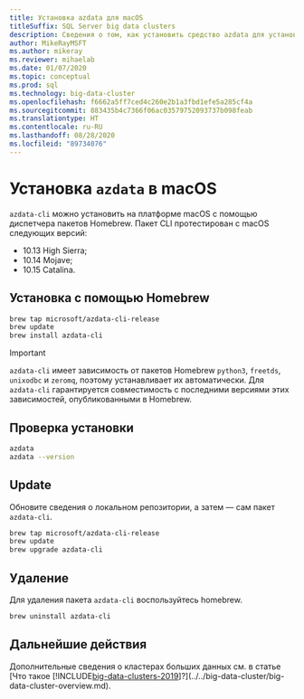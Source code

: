 ```yaml
---
title: Установка azdata для macOS
titleSuffix: SQL Server big data clusters
description: Сведения о том, как установить средство azdata для установки кластеров больших данных и управления ими в macOS.
author: MikeRayMSFT
ms.author: mikeray
ms.reviewer: mihaelab
ms.date: 01/07/2020
ms.topic: conceptual
ms.prod: sql
ms.technology: big-data-cluster
ms.openlocfilehash: f6662a5ff7ced4c260e2b1a3fbd1efe5a285cf4a
ms.sourcegitcommit: 883435b4c7366f06ac03579752093737b098feab
ms.translationtype: HT
ms.contentlocale: ru-RU
ms.lasthandoff: 08/28/2020
ms.locfileid: "89734076"
---
```

# <a name="install-azdata-on-macos"></a>Установка `azdata` в macOS

`azdata-cli` можно установить на платформе macOS с помощью диспетчера пакетов Homebrew. Пакет CLI протестирован с macOS следующих версий: 
* 10.13 High Sierra;
* 10.14 Mojave;
* 10.15 Catalina.

## <a name="install-with-homebrew"></a>Установка с помощью Homebrew

```bash
brew tap microsoft/azdata-cli-release
brew update
brew install azdata-cli
```

>[!IMPORTANT]
>`azdata-cli` имеет зависимость от пакетов Homebrew `python3`, `freetds`, `unixodbc` и `zeromq`, поэтому устанавливает их автоматически. Для `azdata-cli` гарантируется совместимость с последними версиями этих зависимостей, опубликованными в Homebrew.

## <a name="verify-install"></a>Проверка установки

```bash
azdata
azdata --version
```

## <a name="update"></a>Update

Обновите сведения о локальном репозитории, а затем — сам пакет `azdata-cli`.

```bash
brew tap microsoft/azdata-cli-release
brew update
brew upgrade azdata-cli
```

## <a name="uninstall"></a>Удаление

Для удаления пакета `azdata-cli` воспользуйтесь homebrew.

```bash
brew uninstall azdata-cli
```

## <a name="next-steps"></a>Дальнейшие действия

Дополнительные сведения о кластерах больших данных см. в статье [Что такое [!INCLUDE[big-data-clusters-2019](../../includes/ssbigdataclusters-ver15.md)]?](../../big-data-cluster/big-data-cluster-overview.md).